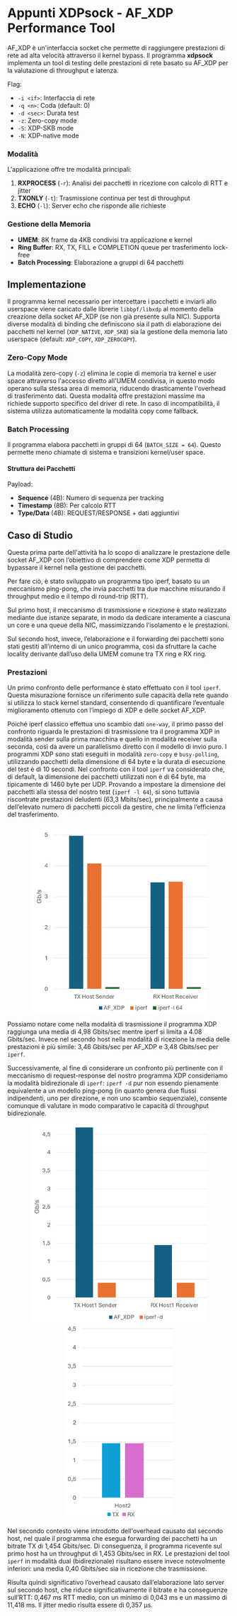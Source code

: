 # Appunti XDPsock - AF_XDP Performance Tool

AF_XDP è un'interfaccia socket che permette di raggiungere prestazioni di rete ad alta velocità attraverso il kernel bypass. Il programma **xdpsock** implementa un tool di testing delle prestazioni di rete basato su AF_XDP per la valutazione di throughput e latenza.

Flag:
- `-i <if>`: Interfaccia di rete
- `-q <n>`: Coda (default: 0)  
- `-d <sec>`: Durata test
- `-z`: Zero-copy mode
- `-S`: XDP-SKB mode
- `-N`: XDP-native mode

### Modalità

L'applicazione offre tre modalità principali:

1. **RXPROCESS** (`-r`): Analisi dei pacchetti in ricezione con calcolo di RTT e jitter 
2. **TXONLY** (`-t`): Trasmissione continua per test di throughput
3. **ECHO** (`-l`): Server echo che risponde alle richieste

### Gestione della Memoria

- **UMEM**: 8K frame da 4KB condivisi tra applicazione e kernel
- **Ring Buffer**: RX, TX, FILL e COMPLETION queue per trasferimento lock-free
- **Batch Processing**: Elaborazione a gruppi di 64 pacchetti 


## Implementazione
Il programma kernel necessario per intercettare i pacchetti e inviarli allo userspace viene caricato dalle librerie `libbpf/libxdp` al momento della creazione della socket AF_XDP (se non già presente sulla NIC). Supporta diverse modalità di binding che definiscono sia il path di elaborazione dei pacchetti nel kernel (`XDP_NATIVE`, `XDP_SKB`) sia la gestione della memoria lato userspace (default: `XDP_COPY`, `XDP_ZEROCOPY`).  


### Zero-Copy Mode
La modalità zero-copy (`-z`) elimina le copie di memoria tra kernel e user space attraverso l'accesso diretto all'UMEM condivisa, in questo modo operano sulla stessa area di memoria, riducendo drasticamente l'overhead di trasferimento dati. 
Questa modalità offre prestazioni massime ma richiede supporto specifico del driver di rete. In caso di incompatibilità, il sistema utilizza automaticamente la modalità copy come fallback.

### Batch Processing
Il programma elabora pacchetti in gruppi di 64 (`BATCH_SIZE = 64`). Questo permette meno chiamate di sistema e transizioni kernel/user space. 
<!--    - TX: `xsk_ring_prod__reserve()` riserva 64 slot simultaneamente
   - RX: `xsk_ring_cons__peek()` legge fino a 64 pacchetti per ciclo -->

#### Struttura dei Pacchetti
<!-- Formato: Ethernet (14B) + IP (20B) + UDP (8B) + Payload (16B)
 -->
Payload:
- **Sequence** (4B): Numero di sequenza per tracking
- **Timestamp** (8B): Per calcolo RTT
- **Type/Data** (4B): REQUEST/RESPONSE + dati aggiuntivi
<!-- Potremmo analizzare diverse dimensione dei pacchetti per vedere quale ha migliori prestazioni -->

<!-- ## Strategie di Polling
Il programma implementa due approcci per gestire eventi sui socket AF_XDP, selezionabili tramite l'opzione `-p`:

#### Poll() Mode
Quando il programma viene eseguito con l’opzione `-p`, utilizza la syscall `poll()` per attendere l’arrivo di pacchetti:
- Il processo si blocca in `poll()` delegando al kernel il monitoraggio dei socket.
- Il kernel sblocca il processo solo quando:
    - sono disponibili pacchetti 
    - oppure scade il timeout (default: 1 secondo).
- L’arrivo dei pacchetti è segnalato da interrupt hardware.
- Si verificano **context switch** ad ogni ricezione: dal kernel (interrupt handler) all’applicazione in user space.
- Introduce **latenza aggiuntiva** dovuta a:
    - gestione dell’interrupt.
    - overhead di risveglio del processo.
- Tuttavia comporta un basso utilizzo CPU durante i periodi idle, a scapito della latenza.

#### Busy Polling
Quando il programma viene eseguito senza l’opzione `-p`, utilizza la modalità **busy polling**:
- Nessun interrupt hardware per segnalare l’arrivo di pacchetti: **l’applicazione interroga direttamente la NIC**, leggendo i ring buffer AF_XDP in un ciclo continuo.
- **Assenza di context switch** tra kernel space e userspace per la ricezione (se driver e applicazione sono sullo stesso core).
- Cache locality ottimale: i pacchetti elaborati dal driver restano nelle cache L1/L2 del core per essere immediatamente letti dall’applicazione.
- Latenza più bassa e più stabile grazie all’eliminazione della gestione interrupt e del risveglio del processo.
- Alto utilizzo CPU sul core dedicato. -->
<!-- Magari aggiungi comparazione utilizzo cache -->

<!-- ## Metriche Raccolte
- **Throughput**: pps e Mbps in TX/RX
- **RTT**: Min/Avg/Max round trip time
- **Jitter**: Variabilità del RTT
- **Packet Loss**: Percentuale e conteggio
- **Out-of-order**: Pacchetti fuori sequenza -->


<!-- ## Invio Pacchetti (TX)

1. **Preparazione**: 
   - Generazione template pacchetto con `gen_eth_frame()` nell'UMEM
   - Aggiornamento sequence number e timestamp per ogni invio

2. **Trasmissione**:
   - `xsk_ring_prod__reserve()`: Riserva slot nel TX ring
   - Configurazione descrittori con indirizzo frame e lunghezza
   - `xsk_ring_prod__submit()`: Sottomette batch al kernel
   - `kick_tx()`: Trigger invio via `sendto()`

3. **Completion**:
   - `complete_tx_*()`: Controlla completion queue
   - Rilascio frame completati nella pool libera
   - Aggiornamento contatori TX

## Ricezione Pacchetti (RX)

1. **Rifornimento**:
   - `xsk_ring_prod__reserve()` su FILL queue
   - Inserimento indirizzi frame liberi per ricezione
   - `xsk_ring_prod__submit()`: Frame disponibili al kernel

2. **Ricezione**:
   - `xsk_ring_cons__peek()`: Controlla nuovi pacchetti in RX ring
   - Accesso diretto ai dati via `xsk_umem__get_data()`
   - Parsing payload per sequence/timestamp/type

3. **Processing**:
   - **ECHO**: `swap_addresses()` + `convert_to_response()`
   - **RXPROCESS**: Calcolo RTT, tracking loss/jitter
   - `xsk_ring_cons__release()`: Rilascio descrittori processati -->

<!-- ### Gestione Memoria          

- **Frame Pool**: Pool circolare di indirizzi UMEM liberi
- **Zero-Copy**: Accesso diretto senza copie intermedie
- **Batch Operations**: Elaborazione gruppi per ridurre overhead
- **Ring Synchronization**: Produttore-consumatore lock-free -->

## Caso di Studio
Questa prima parte dell'attività ha lo scopo di analizzare le prestazione delle socket AF_XDP con l’obiettivo di comprendere come XDP permetta di bypassare il kernel nella gestione dei pacchetti.

Per fare ciò, è stato sviluppato un programma tipo iperf, basato su un meccanismo ping-pong, che invia pacchetti tra due macchine misurando il throughput medio e il tempo di round-trip (RTT).

Sul primo host, il meccanismo di trasmissione e ricezione è stato realizzato mediante due istanze separate, in modo da dedicare interamente a ciascuna un core e una queue della NIC, massimizzando l’isolamento e le prestazioni.

Sul secondo host, invece, l’elaborazione e il forwarding dei pacchetti sono stati gestiti all’interno di un unico programma, così da sfruttare la cache locality derivante dall’uso della UMEM comune tra TX ring e RX ring.

### Prestazioni
Un primo confronto delle performance è stato effettuato con il tool `iperf`. Questa misurazione fornisce un riferimento sulle capacità della rete quando si utilizza lo stack kernel standard, consentendo di quantificare l’eventuale miglioramento ottenuto con l’impiego di XDP e delle socket AF_XDP.

Poiché iperf classico effettua uno scambio dati `one-way`, il primo passo del confronto riguarda le prestazioni di trasmissione tra il programma XDP in modalità sender sulla prima macchina e quello in modalità receiver sulla seconda, così da avere un parallelismo diretto con il modello di invio puro.
I programmi XDP sono stati eseguiti in modalità `zero-copy` e `busy-polling`, utilizzando pacchetti della dimensione di 64 byte e la durata di esecuzione del test è di 10 secondi. Nel confronto con il tool `iperf` va considerato che, di default, la dimensione dei pacchetti utilizzati non è di 64 byte, ma tipicamente di 1460 byte per UDP. Provando a impostare la dimensione dei pacchetti alla stessa del nostro test (`iperf -l 64`), si sono tuttavia riscontrate prestazioni deludenti (63,3 Mbits/sec), principalmente a causa dell’elevato numero di pacchetti piccoli da gestire, che ne limita l’efficienza del trasferimento. 

<p align="center">
  <img src="Graphs/image1.png" alt="Figure 1" width="400">
</p>

Possiamo notare come nella modalità di trasmissione il programma XDP raggiunga una media di 4,98 Gbits/sec mentre iperf si limita a 4.08 Gbits/sec. Invece nel secondo host nella modalità di ricezione la media delle prestazioni è più simile: 3,46 Gbits/sec per AF_XDP e 3,48 Gbits/sec per `iperf`.

Successivamente, al fine di considerare un confronto più pertinente con il meccanismo di request-response del nostro programma XDP consideriamo la modalità bidirezionale di `iperf`: `iperf -d` pur non essendo pienamente equivalente a un modello ping-pong (in quanto genera due flussi indipendenti, uno per direzione, e non uno scambio sequenziale), consente comunque di valutare in modo comparativo le capacità di throughput bidirezionale.
<p align="center">
  <img src="Graphs/image2.png" alt="Figure 2" width="400">
  <img src="Graphs/image3.png" alt="Figure 3" width="246">
</p>

Nel secondo contesto viene introdotto dell'overhead causato dal secondo host, nel quale il programma che esegua forwarding dei pacchetti ha un bitrate TX di 1,454 Gbits/sec. Di conseguenza, il programma ricevente sul primo host ha un throughput di 1,453 Gbits/sec in RX.
Le prestazioni del tool `iperf` in modalità dual (bidirezionale) risultano essere invece notevolmente inferiori: una media 0,40 Gbits/sec sia in ricezione che trasmissione. 

Risulta quindi significativo l’overhead causato dall’elaborazione lato server sul secondo host, che riduce significativamente il bitrate e ha conseguenze sull’RTT: 0,467 ms RTT medio, con un minimo di 0,043 ms e un massimo di 11,418 ms. Il jitter medio risulta essere di 0,357 µs.






